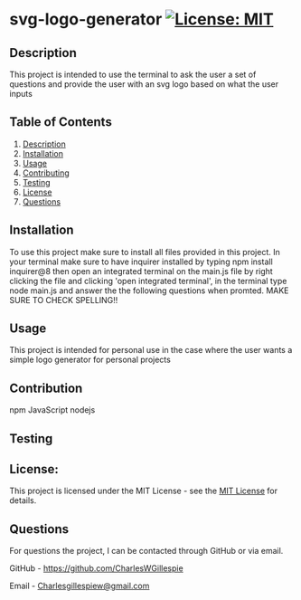 # svg-logo-generator [![License: MIT](https://img.shields.io/badge/License-MIT-yellow.svg)](https://opensource.org/licenses/MIT)

## Description
  This project is intended to use the terminal to ask the user a set of questions and provide the user with an svg logo based on what the user inputs

## Table of Contents
1. [Description](#description)
2. [Installation](#installation)
3. [Usage](#usage)
4. [Contributing](#contributing)
5. [Testing](#testing)
6. [License](#license)
7. [Questions](#questions)


## Installation
To use this project make sure to install all files provided in this project. In your terminal make sure to have inquirer installed by typing npm install inquirer@8 then open an integrated terminal on the main.js file by right clicking the file and clicking 'open integrated terminal', in the terminal type node main.js and answer the the following questions when promted. MAKE SURE TO CHECK SPELLING!!

## Usage
This project is intended for personal use in the case where the user wants a simple logo generator for personal projects

## Contribution
npm
JavaScript
nodejs

## Testing



## License:

This project is licensed under the MIT License - see the [MIT License](https://opensource.org/licenses/MIT) for details.


## Questions
For questions the project, I can be contacted through GitHub or via email.

GitHub - https://github.com/CharlesWGillespie

Email - Charlesgillespiew@gmail.com
